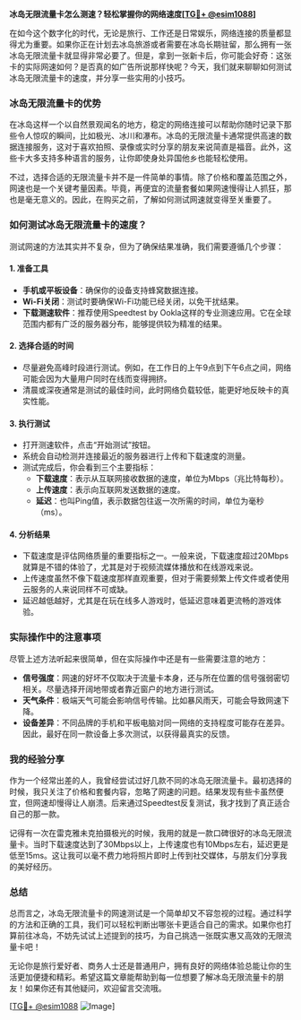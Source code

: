 **冰岛无限流量卡怎么测速？轻松掌握你的网络速度[[TG💪+ @esim1088](https://t.me/s/esim1088)]**

在如今这个数字化的时代，无论是旅行、工作还是日常娱乐，网络连接的质量都显得尤为重要。如果你正在计划去冰岛旅游或者需要在冰岛长期驻留，那么拥有一张冰岛无限流量卡就显得非常必要了。但是，拿到一张新卡后，你可能会好奇：这张卡的实际网速如何？是否真的如广告所说那样快呢？今天，我们就来聊聊如何测试冰岛无限流量卡的速度，并分享一些实用的小技巧。

### 冰岛无限流量卡的优势

在冰岛这样一个以自然景观闻名的地方，稳定的网络连接可以帮助你随时记录下那些令人惊叹的瞬间，比如极光、冰川和瀑布。冰岛的无限流量卡通常提供高速的数据连接服务，这对于喜欢拍照、录像或实时分享的朋友来说简直是福音。此外，这些卡大多支持多种语言的服务，让你即使身处异国他乡也能轻松使用。

不过，选择合适的无限流量卡并不是一件简单的事情。除了价格和覆盖范围之外，网速也是一个关键考量因素。毕竟，再便宜的流量套餐如果网速慢得让人抓狂，那也是毫无意义的。因此，在购买之前，了解如何测试网速就变得至关重要了。

### 如何测试冰岛无限流量卡的速度？

测试网速的方法其实并不复杂，但为了确保结果准确，我们需要遵循几个步骤：

#### 1. **准备工具**
   - **手机或平板设备**：确保你的设备支持蜂窝数据连接。
   - **Wi-Fi关闭**：测试时要确保Wi-Fi功能已经关闭，以免干扰结果。
   - **下载测速软件**：推荐使用Speedtest by Ookla这样的专业测速应用。它在全球范围内都有广泛的服务器分布，能够提供较为精准的结果。

#### 2. **选择合适的时间**
   - 尽量避免高峰时段进行测试。例如，在工作日的上午9点到下午6点之间，网络可能会因为大量用户同时在线而变得拥挤。
   - 清晨或深夜通常是测试的最佳时间，此时网络负载较低，能更好地反映卡的真实性能。

#### 3. **执行测试**
   - 打开测速软件，点击“开始测试”按钮。
   - 系统会自动检测并连接最近的服务器进行上传和下载速度的测量。
   - 测试完成后，你会看到三个主要指标：
     - **下载速度**：表示从互联网接收数据的速度，单位为Mbps（兆比特每秒）。
     - **上传速度**：表示向互联网发送数据的速度。
     - **延迟**：也叫Ping值，表示数据包往返一次所需的时间，单位为毫秒（ms）。

#### 4. **分析结果**
   - 下载速度是评估网络质量的重要指标之一。一般来说，下载速度超过20Mbps就算是不错的体验了，尤其是对于视频流媒体播放和在线游戏来说。
   - 上传速度虽然不像下载速度那样直观重要，但对于需要频繁上传文件或者使用云服务的人来说同样不可或缺。
   - 延迟越低越好，尤其是在玩在线多人游戏时，低延迟意味着更流畅的游戏体验。

### 实际操作中的注意事项

尽管上述方法听起来很简单，但在实际操作中还是有一些需要注意的地方：

- **信号强度**：网速的好坏不仅取决于流量卡本身，还与所在位置的信号强弱密切相关。尽量选择开阔地带或者靠近窗户的地方进行测试。
- **天气条件**：极端天气可能会影响信号传输。比如暴风雨天，可能会导致网速下降。
- **设备差异**：不同品牌的手机和平板电脑对同一网络的支持程度可能存在差异。因此，最好在同一款设备上多次测试，以获得最真实的反馈。

### 我的经验分享

作为一个经常出差的人，我曾经尝试过好几款不同的冰岛无限流量卡。最初选择的时候，我只关注了价格和套餐内容，忽略了网速的问题。结果发现有些卡虽然便宜，但网速却慢得让人崩溃。后来通过Speedtest反复测试，我才找到了真正适合自己的那一款。

记得有一次在雷克雅未克拍摄极光的时候，我用的就是一款口碑很好的冰岛无限流量卡。当时下载速度达到了30Mbps以上，上传速度也有10Mbps左右，延迟更是低至15ms。这让我可以毫不费力地将照片即时上传到社交媒体，与朋友们分享我的美好经历。

### 总结

总而言之，冰岛无限流量卡的网速测试是一个简单却又不容忽视的过程。通过科学的方法和正确的工具，我们可以轻松判断出哪张卡更适合自己的需求。如果你也打算前往冰岛，不妨先试试上述提到的技巧，为自己挑选一张既实惠又高效的无限流量卡吧！

无论你是旅行爱好者、商务人士还是普通用户，拥有良好的网络体验总能让你的生活更加便捷和精彩。希望这篇文章能帮助到每一位想要了解冰岛无限流量卡的朋友！如果你还有其他疑问，欢迎留言交流哦。

[[TG💪+ @esim1088](https://t.me/s/esim1088) ![Image](https://i.postimg.cc/4NQfJmqS/Snipaste-2025-05-13-00-14-12.png)]